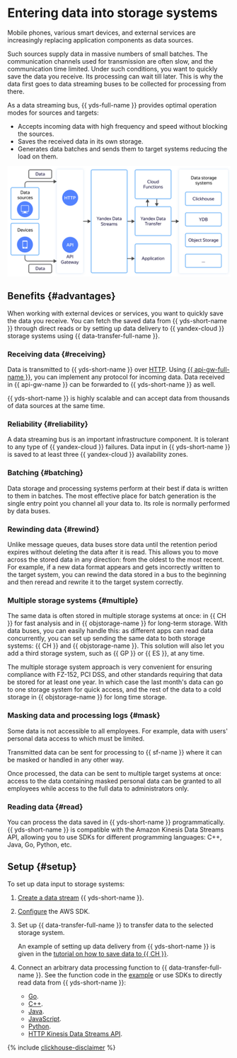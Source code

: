 # Entering data into storage systems

Mobile phones, various smart devices, and external services are increasingly replacing application components as data sources.

Such sources supply data in massive numbers of small batches. The communication channels used for transmission are often slow, and the communication time limited. Under such conditions, you want to quickly save the data you receive. Its processing can wait till later. This is why the data first goes to data streaming buses to be collected for processing from there.

As a data streaming bus, {{ yds-full-name }} provides optimal operation modes for sources and targets:

* Accepts incoming data with high frequency and speed without blocking the sources.
* Saves the received data in its own storage.
* Generates data batches and sends them to target systems reducing the load on them.

![data-ingestion](../../_assets/data-streams/data-ingestion.svg)


## Benefits {#advantages}

When working with external devices or services, you want to quickly save the data you receive. You can fetch the saved data from {{ yds-short-name }} through direct reads or by setting up data delivery to {{ yandex-cloud }} storage systems using {{ data-transfer-full-name }}.


### Receiving data {#receiving}

Data is transmitted to {{ yds-short-name }} over [HTTP](../../data-streams/kinesisapi/api-ref.md). Using [{{ api-gw-full-name }}](/services/api-gateway), you can implement any protocol for incoming data. Data received in {{ api-gw-name }} can be forwarded to {{ yds-short-name }} as well.

{{ yds-short-name }} is highly scalable and can accept data from thousands of data sources at the same time.


### Reliability {#reliability}

A data streaming bus is an important infrastructure component. It is tolerant to any type of {{ yandex-cloud }} failures. Data input in {{ yds-short-name }} is saved to at least three {{ yandex-cloud }} availability zones.


### Batching {#batching}

Data storage and processing systems perform at their best if data is written to them in batches. The most effective place for batch generation is the single entry point you channel all your data to. Its role is normally performed by data buses.


### Rewinding data {#rewind}

Unlike message queues, data buses store data until the retention period expires without deleting the data after it is read. This allows you to move across the stored data in any direction: from the oldest to the most recent. For example, if a new data format appears and gets incorrectly written to the target system, you can rewind the data stored in a bus to the beginning and then reread and rewrite it to the target system correctly.


### Multiple storage systems {#multiple}

The same data is often stored in multiple storage systems at once: in {{ CH }} for fast analysis and in {{ objstorage-name }} for long-term storage. With data buses, you can easily handle this: as different apps can read data concurrently, you can set up sending the same data to both storage systems: {{ CH }} and {{ objstorage-name }}. This solution will also let you add a third storage system, such as {{ GP }} or {{ ES }}, at any time.

The multiple storage system approach is very convenient for ensuring compliance with FZ-152, PCI DSS, and other standards requiring that data be stored for at least one year. In which case the last month's data can go to one storage system for quick access, and the rest of the data to a cold storage in {{ objstorage-name }} for long time storage.


### Masking data and processing logs {#mask}

Some data is not accessible to all employees. For example, data with users' personal data access to which must be limited.

Transmitted data can be sent for processing to {{ sf-name }} where it can be masked or handled in any other way.

Once processed, the data can be sent to multiple target systems at once: access to the data containing masked personal data can be granted to all employees while access to the full data to administrators only.


### Reading data {#read}

You can process the data saved in {{ yds-short-name }} programmatically. {{ yds-short-name }} is compatible with the Amazon Kinesis Data Streams API, allowing you to use SDKs for different programming languages: C++, Java, Go, Python, etc.


## Setup {#setup}

To set up data input to storage systems:

1. [Create a data stream](../../data-streams/quickstart/create-stream.md) {{ yds-short-name }}.
1. [Configure](../../data-streams/quickstart/index.md) the AWS SDK.
1. Set up {{ data-transfer-full-name }} to transfer data to the selected storage system.

    An example of setting up data delivery from {{ yds-short-name }} is given in the [tutorial on how to save data to {{ CH }}](../../data-streams/tutorials/send-to-clickhouse.md).

1. Connect an arbitrary data processing function to {{ data-transfer-full-name }}. See the function code in the [example](https://github.com/yandex-cloud/examples/tree/master/ydt/nginx-logs) or use SDKs to directly read data from {{ yds-short-name }}:

    * [Go](https://docs.aws.amazon.com/sdk-for-go/api/service/kinesis/).
    * [C++](https://sdk.amazonaws.com/cpp/api/LATEST/class_aws_1_1_kinesis_1_1_kinesis_client.html).
    * [Java](https://docs.aws.amazon.com/AWSJavaSDK/latest/javadoc/com/amazonaws/services/kinesis/AmazonKinesisClient.html).
    * [JavaScript](https://docs.aws.amazon.com/AWSJavaScriptSDK/v3/latest/clients/client-kinesis/index.html).
    * [Python](https://boto3.amazonaws.com/v1/documentation/api/latest/reference/services/kinesis.html).
    * [HTTP Kinesis Data Streams API](../../data-streams/kinesisapi/api-ref.md).

{% include [clickhouse-disclaimer](../../_includes/clickhouse-disclaimer.md) %}